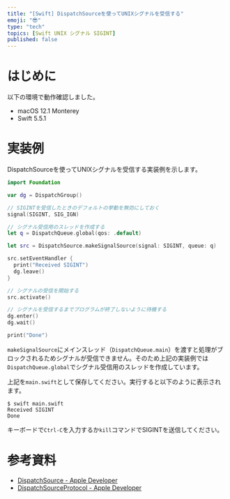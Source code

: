 ```yaml
---
title: "[Swift] DispatchSourceを使ってUNIXシグナルを受信する"
emoji: "😎"
type: "tech"
topics: [Swift UNIX シグナル SIGINT]
published: false
---
```

# はじめに

以下の環境で動作確認しました。

- macOS 12.1 Monterey
- Swift 5.5.1

# 実装例

DispatchSourceを使ってUNIXシグナルを受信する実装例を示します。

```swift
import Foundation

var dg = DispatchGroup()

// SIGINTを受信したときのデフォルトの挙動を無効にしておく
signal(SIGINT, SIG_IGN)

// シグナル受信用のスレッドを作成する
let q = DispatchQueue.global(qos: .default)

let src = DispatchSource.makeSignalSource(signal: SIGINT, queue: q)

src.setEventHandler {
  print("Received SIGINT")
  dg.leave()
}

// シグナルの受信を開始する
src.activate()

// シグナルを受信するまでプログラムが終了しないように待機する
dg.enter()
dg.wait()

print("Done")
```

`makeSignalSource`にメインスレッド（`DispatchQueue.main`）を渡すと処理がブロックされるためシグナルが受信できません。そのため上記の実装例では`DispatchQueue.global`でシグナル受信用のスレッドを作成しています。

上記を`main.swift`として保存してください。実行すると以下のように表示されます。

```console
$ swift main.swift
Received SIGINT
Done
```

キーボードで`Ctrl-C`を入力するか`kill`コマンドでSIGINTを送信してください。

# 参考資料

- [DispatchSource - Apple Developer](https://developer.apple.com/documentation/dispatch/dispatchsource)
- [DispatchSourceProtocol - Apple Developer](https://developer.apple.com/documentation/dispatch/dispatchsourceprotocol)
